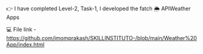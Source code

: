 👉  I have completed Level-2, Task-1,  I developed the fatch 🌦️ APIWeather Apps

💻  File link - https://github.com/imomprakash/SKILLINSTITUTO-/blob/main/Weather%20App/index.html
